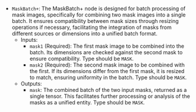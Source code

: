 - `MaskBatch+`: The MaskBatch+ node is designed for batch processing of mask images, specifically for combining two mask images into a single batch. It ensures compatibility between mask sizes through resizing operations if necessary, facilitating the integration of masks from different sources or dimensions into a unified batch format.
    - Inputs:
        - `mask1` (Required): The first mask image to be combined into the batch. Its dimensions are checked against the second mask to ensure compatibility. Type should be `MASK`.
        - `mask2` (Required): The second mask image to be combined with the first. If its dimensions differ from the first mask, it is resized to match, ensuring uniformity in the batch. Type should be `MASK`.
    - Outputs:
        - `mask`: The combined batch of the two input masks, returned as a single tensor. This facilitates further processing or analysis of the masks as a unified entity. Type should be `MASK`.
